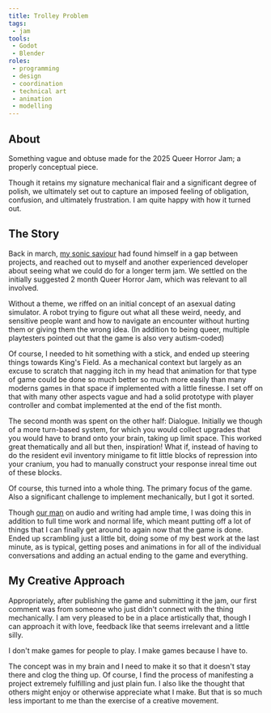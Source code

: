 ```yaml
---
title: Trolley Problem
tags:
 - jam
tools:
 - Godot
 - Blender
roles:
 - programming
 - design
 - coordination
 - technical art
 - animation
 - modelling
---
```


## About
Something vague and obtuse made for the 2025 Queer Horror Jam; a properly conceptual piece.

Though it retains my signature mechanical flair and a significant degree of polish, we ultimately set out to capture an imposed feeling of obligation, confusion, and ultimately frustration. I am quite happy with how it turned out.

## The Story
Back in march, [my sonic saviour][0] had found himself in a gap between projects, and reached out to myself and another experienced developer about seeing what we could do for a longer term jam. We settled on the initially suggested 2 month Queer Horror Jam, which was relevant to all involved.

Without a theme, we riffed on an initial concept of an asexual dating simulator. A robot trying to figure out what all these weird, needy, and sensitive people want and how to navigate an encounter without hurting them or giving them the wrong idea.
(In addition to being queer, multiple playtesters pointed out that the game is also very autism-coded)

Of course, I needed to hit something with a stick, and ended up steering things towards King's Field. As a mechanical context but largely as an excuse to scratch that nagging itch in my head that animation for that type of game could be done so much better so much more easily than many moderns games in that space if implemented with a little finesse. I set off on that with many other aspects vague and had a solid prototype with player controller and combat implemented at the end of the fist month.

The second month was spent on the other half: Dialogue.
Initially we though of a more turn-based system, for which you would collect upgrades that you would have to brand onto your brain, taking up limit space. This worked great thematically and all but then, inspiration! What if, instead of having to do the resident evil inventory minigame to fit little blocks of repression into your cranium, you had to manually construct your response inreal time out of these blocks.

Of course, this turned into a whole thing. The primary focus of the game.
Also a significant challenge to implement mechanically, but I got it sorted.

Though [our man][0] on audio and writing had ample time, I was doing this in addition to full time work and normal life, which meant putting off a lot of things that I can finally get around to again now that the game is done. Ended up scrambling just a little bit, doing some of my best work at the last minute, as is typical, getting poses and animations in for all of the individual conversations and adding an actual ending to the game and everything.

## My Creative Approach
Appropriately, after publishing the game and submitting it the jam, our first comment was from someone who just didn't connect with the thing mechanically. I am very pleased to be in a place artistically that, though I can approach it with love, feedback like that seems irrelevant and a little silly.

I don't make games for people to play.
I make games because I have to.

The concept was in my brain and I need to make it so that it doesn't stay there and clog the thing up. Of course, I find the process of manifesting a project extremely fulfilling and just plain fun. I also like the thought that others might enjoy or otherwise appreciate what I make. But that is so much less important to me than the exercise of a creative movement.

[0]: https://roboplomat.bandcamp.com